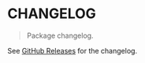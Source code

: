 # CHANGELOG

> Package changelog.

See [GitHub Releases](https://github.com/stdlib-js/stats-base-snanstdevch/releases) for the changelog.
